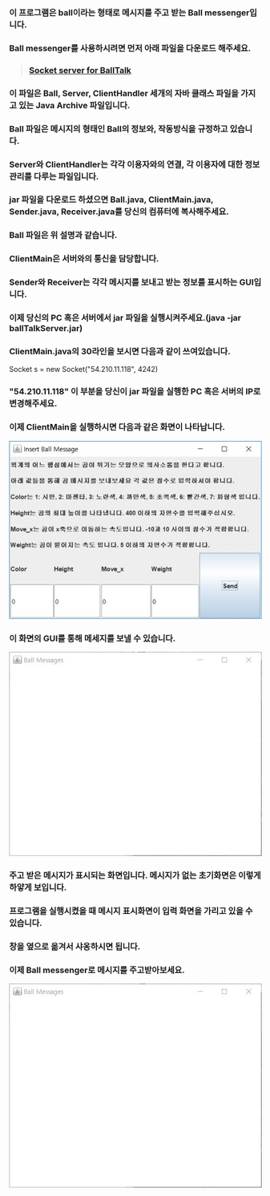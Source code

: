 ### 이 프로그램은 ball이라는 형태로 메시지를 주고 받는 Ball messenger입니다.

### Ball messenger를 사용하시려면 먼저 아래 파일을 다운로드 해주세요.
> ### [Socket server for BallTalk](./ballTalkServer.jar)
### 이 파일은 Ball, Server, ClientHandler 세개의 자바 클래스 파일을 가지고 있는 Java Archive 파일입니다.
### Ball 파일은 메시지의 형태인 Ball의 정보와, 작동방식을 규정하고 있습니다.
### Server와 ClientHandler는 각각 이용자와의 연결, 각 이용자에 대한 정보 관리를 다루는 파일입니다.

### jar 파일을 다운로드 하셨으면 Ball.java, ClientMain.java, Sender.java, Receiver.java를 당신의 컴퓨터에 복사해주세요.
### Ball 파일은 위 설명과 같습니다.
### ClientMain은 서버와의 통신을 담당합니다.
### Sender와 Receiver는 각각 메시지를 보내고 받는 정보를 표시하는 GUI입니다.

### 이제 당신의 PC 혹은 서버에서 jar 파일을 실행시켜주세요.(java -jar ballTalkServer.jar)
### ClientMain.java의 30라인을 보시면 다음과 같이 쓰여있습니다.
Socket s = new Socket("54.210.11.118", 4242)
### "54.210.11.118" 이 부분을 당신이 jar 파일을 실행한 PC 혹은 서버의 IP로 변경해주세요.
### 이제 ClientMain을 실행하시면 다음과 같은 화면이 나타납니다.

![Sender](./img/SenderCapture.JPG)
### 이 화면의 GUI를 통해 메세지를 보낼 수 있습니다.
![Reciever](./img/ReceiverCapture.JPG)
### 주고 받은 메시지가 표시되는 화면입니다. 메시지가 없는 초기화면은 이렇게 하얗게 보입니다.
### 프로그램을 실행시켰을 때 메시지 표시화면이 입력 화면을 가리고 있을 수 있습니다.
### 창을 옆으로 옮겨서 샤옹하시면 됩니다.

### 이제 Ball messenger로 메시지를 주고받아보세요.
![Reciever2](./img/ReceiverCapture.JPG)